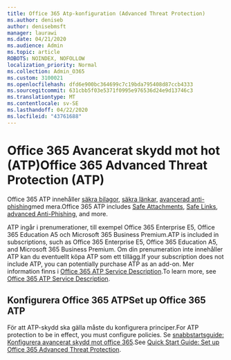 ```yaml
---
title: Office 365 Atp-konfiguration (Advanced Threat Protection)
ms.author: deniseb
author: denisebmsft
manager: laurawi
ms.date: 04/21/2020
ms.audience: Admin
ms.topic: article
ROBOTS: NOINDEX, NOFOLLOW
localization_priority: Normal
ms.collection: Admin_O365
ms.custom: 3100021
ms.openlocfilehash: dfd6e900bc364699c7c19bda795408d87ccb4333
ms.sourcegitcommit: 631cbb5f03e5371f0995e976536d24e9d13746c3
ms.translationtype: MT
ms.contentlocale: sv-SE
ms.lasthandoff: 04/22/2020
ms.locfileid: "43761688"
---
```

# <a name="office-365-advanced-threat-protection-atp"></a><span data-ttu-id="31ab2-102">Office 365 Avancerat skydd mot hot (ATP)</span><span class="sxs-lookup"><span data-stu-id="31ab2-102">Office 365 Advanced Threat Protection (ATP)</span></span>

<span data-ttu-id="31ab2-103">Office 365 ATP innehåller [säkra bilagor,](https://docs.microsoft.com/office365/securitycompliance/atp-safe-attachments) [säkra länkar,](https://docs.microsoft.com/office365/securitycompliance/atp-safe-links) [avancerad anti-phishing](https://docs.microsoft.com/office365/securitycompliance/atp-anti-phishing)med mera.</span><span class="sxs-lookup"><span data-stu-id="31ab2-103">Office 365 ATP includes [Safe Attachments](https://docs.microsoft.com/office365/securitycompliance/atp-safe-attachments), [Safe Links](https://docs.microsoft.com/office365/securitycompliance/atp-safe-links), [advanced Anti-Phishing](https://docs.microsoft.com/office365/securitycompliance/atp-anti-phishing), and more.</span></span> 

<span data-ttu-id="31ab2-104">ATP ingår i prenumerationer, till exempel Office 365 Enterprise E5, Office 365 Education A5 och Microsoft 365 Business Premium.</span><span class="sxs-lookup"><span data-stu-id="31ab2-104">ATP is included in subscriptions, such as Office 365 Enterprise E5, Office 365 Education A5, and Microsoft 365 Business Premium.</span></span> <span data-ttu-id="31ab2-105">Om din prenumeration inte innehåller ATP kan du eventuellt köpa ATP som ett tillägg.</span><span class="sxs-lookup"><span data-stu-id="31ab2-105">If your subscription does not include ATP, you can potentially purchase ATP as an add-on.</span></span> <span data-ttu-id="31ab2-106">Mer information finns i [Office 365 ATP Service Description](https://docs.microsoft.com/office365/servicedescriptions/office-365-advanced-threat-protection-service-description).</span><span class="sxs-lookup"><span data-stu-id="31ab2-106">To learn more, see [Office 365 ATP Service Description](https://docs.microsoft.com/office365/servicedescriptions/office-365-advanced-threat-protection-service-description).</span></span>

## <a name="set-up-office-365-atp"></a><span data-ttu-id="31ab2-107">Konfigurera Office 365 ATP</span><span class="sxs-lookup"><span data-stu-id="31ab2-107">Set up Office 365 ATP</span></span>

<span data-ttu-id="31ab2-108">För att ATP-skydd ska gälla måste du konfigurera principer.</span><span class="sxs-lookup"><span data-stu-id="31ab2-108">For ATP protection to be in effect, you must configure policies.</span></span> <span data-ttu-id="31ab2-109">Se [snabbstartsguide: Konfigurera avancerat skydd mot office 365](https://docs.microsoft.com/office365/securitycompliance/checklist-atp-setup).</span><span class="sxs-lookup"><span data-stu-id="31ab2-109">See [Quick Start Guide: Set up Office 365 Advanced Threat Protection](https://docs.microsoft.com/office365/securitycompliance/checklist-atp-setup).</span></span>


